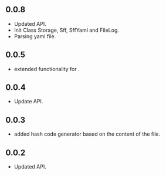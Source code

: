 ## 0.0.8
- Updated API.
- Init Class Storage, Sff, SffYaml and FileLog.
- Parsing yaml file.

## 0.0.5
- extended functionality for .

## 0.0.4
- Update API.

## 0.0.3
- added hash code generator based on the content of the file.

## 0.0.2
- Updated API.
